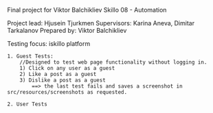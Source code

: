 Final project for Viktor Balchikliev
Skillo 08 - Automation

Project lead: Hjusein Tjurkmen
Supervisors: Karina Aneva, Dimitar Tarkalanov
Prepared by: Viktor Balchikliev

Testing focus: iskillo platform



    1. Guest Tests:
        //Designed to test web page functionality without logging in.
        1) Click on any user as a guest
        2) Like a post as a guest
        3) Dislike a post as a guest
            ==> the last test fails and saves a screenshot in src/resources/screenshots as requested.

    2. User Tests